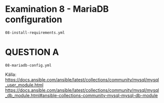 # Examination 8 - MariaDB configuration

`08-install-requirements.yml`

# QUESTION A

`08-mariadb-config.yml`

Källa:
https://docs.ansible.com/ansible/latest/collections/community/mysql/mysql_user_module.html
https://docs.ansible.com/ansible/latest/collections/community/mysql/mysql_db_module.html#ansible-collections-community-mysql-mysql-db-module

